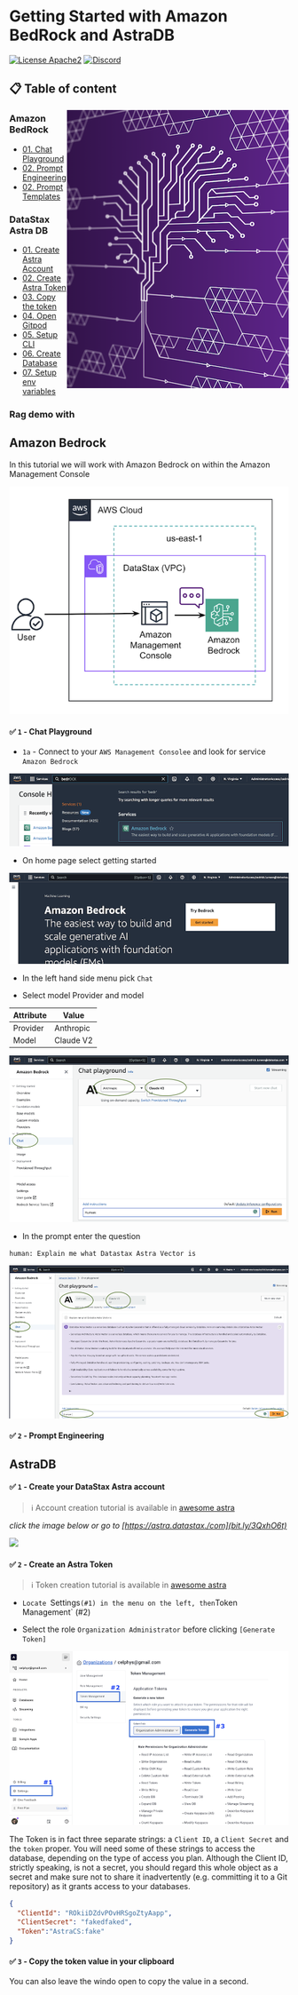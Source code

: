 # Getting Started with Amazon BedRock and AstraDB

[![License Apache2](https://img.shields.io/hexpm/l/plug.svg)](http://www.apache.org/licenses/LICENSE-2.0)
[![Discord](https://img.shields.io/discord/685554030159593522)](https://discord.com/widget?id=685554030159593522&theme=dark)

## 📋 Table of content

<img src="./img/banner.png" align="right" width="400px"/>

### Amazon BedRock

- [01. Chat Playground](#)
- [02. Prompt Engineering](#)
- [02. Prompt Templates](#)

### DataStax Astra DB

- [01. Create Astra Account](#-1---create-your-datastax-astra-account)
- [02. Create Astra Token](#-2---create-an-astra-token)
- [03. Copy the token](#-3---copy-the-token-value-in-your-clipboard)
- [04. Open Gitpod](#-4---open-gitpod)
- [05. Setup CLI](#-5---set-up-the-cli-with-your-token)
- [06. Create Database](#-6---create-destination-database-and-a-keyspace)
- [07. Setup env variables](#-7---setup-env-variables)

### Rag demo with


## Amazon Bedrock

In this tutorial we will work with Amazon Bedrock on within the Amazon Management Console 

![](./img/bedrock-00.png)

#### ✅ `1` - Chat Playground

- `1a` - Connect to your `AWS Management Consolee` and look for service `Amazon Bedrock`

![](./img/bedrock-01.png)

- On home page select getting started

![](./img/bedrock-02.png)

- In the left hand side menu pick `Chat`

- Select model Provider and model

| Attribute | Value |
|-----------|-------|
| Provider  | Anthropic |
| Model     | Claude V2 |

![](./img/bedrock-03-chat.png)

- In the prompt enter the question

```console
human: Explain me what Datastax Astra Vector is
```

![](./img/bedrock-04-chat.png)


#### ✅ `2` - Prompt Engineering




## AstraDB


#### ✅ `1` - Create your DataStax Astra account

> ℹ️ Account creation tutorial is available in [awesome astra](https://awesome-astra.github.io/docs/pages/astra/create-account/)


_click the image below or go to [https://astra.datastax./com](bit.ly/3QxhO6t)_

<a href="bit.ly/3QxhO6t">
<img src="https://awesome-astra.github.io/docs/img/astra/astra-signin-github-0.png" />
</a>
<br/>



#### ✅ `2` - Create an Astra Token

> ℹ️ Token creation tutorial is available in [awesome astra](https://awesome-astra.github.io/docs/pages/astra/create-token/#c-procedure)

- `Locate `Settings` (#1) in the menu on the left, then `Token Management` (#2)

- Select the role `Organization Administrator` before clicking `[Generate Token]`

![](https://github.com/DataStax-Academy/cassandra-for-data-engineers/blob/main/images/setup-astra-2.png?raw=true)

The Token is in fact three separate strings: a `Client ID`, a `Client Secret` and the `token` proper. You will need some of these strings to access the database, depending on the type of access you plan. Although the Client ID, strictly speaking, is not a secret, you should regard this whole object as a secret and make sure not to share it inadvertently (e.g. committing it to a Git repository) as it grants access to your databases.

```json
{
  "ClientId": "ROkiiDZdvPOvHRSgoZtyAapp",
  "ClientSecret": "fakedfaked",
  "Token":"AstraCS:fake"
}
```

#### ✅ `3` - Copy the token value in your clipboard

You can also leave the windo open to copy the value in a second.